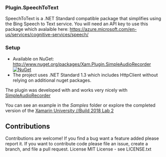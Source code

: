 ### Plugin.SpeechToText
SpeechToText is a .NET Standard compatible package that simplifies using the Bing Speech to Text service. 
You will need an API key to use this package which avalaible here: https://azure.microsoft.com/en-us/services/cognitive-services/speech/

### Setup
* Available on NuGet: http://www.nuget.org/packages/Xam.Plugin.SimpleAudioRecorder [![NuGet](https://img.shields.io/nuget/v/Plugin.SpeechToText.svg?label=NuGet)](https://www.nuget.org/packages/Plugin.SpeechToText/)
* The project uses .NET Standard 1.3 which includes HttpClient without relying on additional nuget packages. 

The plugin was developed with and works very nicely with [SimpleAudioRecorder](https://github.com/adrianstevens/Xamarin-Plugins/tree/master/SimpleAudioRecorder) 

You can see an example in the *Samples* folder or explore the completed version of the [Xamarin University //Build 2018 Lab 2](https://github.com/XamarinUniversity/build2018-labs)

## Contributions

Contributions are welcome! If you find a bug want a feature added please report it.
If you want to contribute code please file an issue, create a branch, and file a pull request.
License
MIT License - see LICENSE.txt

